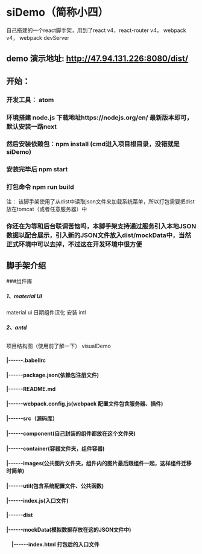 # siDemo（简称小四）

自己搭建的一个react脚手架，用到了react v4，react-router v4， webpack v4， webpack devServer
## demo 演示地址: http://47.94.131.226:8080/dist/
## 开始：
### 开发工具： atom
### 环境搭建 node.js 下载地址https://nodejs.org/en/ 最新版本即可， 默认安装一路next
### 然后安装依赖包：npm install (cmd进入项目根目录，没错就是siDemo)
### 安装完毕后 npm start
### 打包命令 npm run build
注： 该脚手架使用了从dist中读取json文件来加载系统菜单，所以打包需要把dist放在tomcat（或者任意服务器）中
### 你还在为等和后台联调苦恼吗，本脚手架支持通过服务引入本地JSON数据以配合展示，引入新的JSON文件放入dist/mockData中，当然正式环境中可以去掉，不过这在开发环境中很方便
## 脚手架介绍
###组件库
##### 1、material UI
material ui 日期组件汉化 安装 intl
##### 2、antd
##
项目结构图（使用前了解一下）
visualDemo
####		   |------.babellrc

####       |------package.json(依赖包注册文件)

####       |------README.md

####       |------webpack.config.js(webpack 配置文件包含服务器、插件)

####       |------src（源码库）

####                |------component(自己封装的组件都放在这个文件夹)

####                |------container(容器文件夹，组件容器)

####                |------images(公共图片文件夹，组件内的图片最后跟组件一起，这样组件迁移时简单)

####                |------util(包含系统配置文件、公共函数)
 
####               |------index.js(入口文件)
 
####       |------dist
 
####               |------mockData(模拟数据存放在这的JSON文件中)

####              　|------index.html 打包后的入口文件
